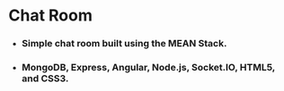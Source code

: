 <!DOCTYPE html>
<html>
    <head>
      <meta charset="utf=8">
    </head>
    <body>
    <h1>Chat Room</h1>
    <ul>
        <li><h3>Simple chat room built using the MEAN Stack.<h3></li>
        <li><h3>MongoDB, Express, Angular, Node.js, Socket.IO, HTML5, and CSS3.</h3></li>
    </ul>
  </body>
</html>
